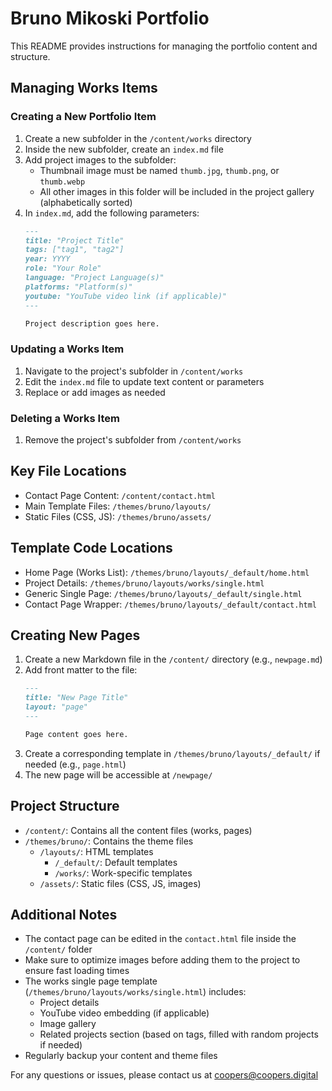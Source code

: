 # Bruno Mikoski Portfolio

This README provides instructions for managing the portfolio content and structure.

## Managing Works Items

### Creating a New Portfolio Item
1. Create a new subfolder in the `/content/works` directory
2. Inside the new subfolder, create an `index.md` file
3. Add project images to the subfolder:
   - Thumbnail image must be named `thumb.jpg`, `thumb.png`, or `thumb.webp`
   - All other images in this folder will be included in the project gallery (alphabetically sorted)
4. In `index.md`, add the following parameters:
   ```markdown
   ---
   title: "Project Title"
   tags: ["tag1", "tag2"]
   year: YYYY
   role: "Your Role"
   language: "Project Language(s)"
   platforms: "Platform(s)"
   youtube: "YouTube video link (if applicable)"
   ---

   Project description goes here.
   ```

### Updating a Works Item
1. Navigate to the project's subfolder in `/content/works`
2. Edit the `index.md` file to update text content or parameters
3. Replace or add images as needed

### Deleting a Works Item
1. Remove the project's subfolder from `/content/works`

## Key File Locations

- Contact Page Content: `/content/contact.html`
- Main Template Files: `/themes/bruno/layouts/`
- Static Files (CSS, JS): `/themes/bruno/assets/`

## Template Code Locations

- Home Page (Works List): `/themes/bruno/layouts/_default/home.html`
- Project Details: `/themes/bruno/layouts/works/single.html`
- Generic Single Page: `/themes/bruno/layouts/_default/single.html`
- Contact Page Wrapper: `/themes/bruno/layouts/_default/contact.html`

## Creating New Pages

1. Create a new Markdown file in the `/content/` directory (e.g., `newpage.md`)
2. Add front matter to the file:
   ```markdown
   ---
   title: "New Page Title"
   layout: "page"
   ---

   Page content goes here.
   ```
3. Create a corresponding template in `/themes/bruno/layouts/_default/` if needed (e.g., `page.html`)
4. The new page will be accessible at `/newpage/`

## Project Structure

- `/content/`: Contains all the content files (works, pages)
- `/themes/bruno/`: Contains the theme files
  - `/layouts/`: HTML templates
    - `/_default/`: Default templates
    - `/works/`: Work-specific templates
  - `/assets/`: Static files (CSS, JS, images)

## Additional Notes

- The contact page can be edited in the `contact.html` file inside the `/content/` folder
- Make sure to optimize images before adding them to the project to ensure fast loading times
- The works single page template (`/themes/bruno/layouts/works/single.html`) includes:
  - Project details
  - YouTube video embedding (if applicable)
  - Image gallery
  - Related projects section (based on tags, filled with random projects if needed)
- Regularly backup your content and theme files

For any questions or issues, please contact us at coopers@coopers.digital
